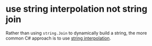 # use string interpolation not string join

Rather than using `string.Join` to dynamically build a string, the more common C# approach is to use [string interpolation](https://csharp.net-tutorials.com/operators/the-string-interpolation-operator/).
